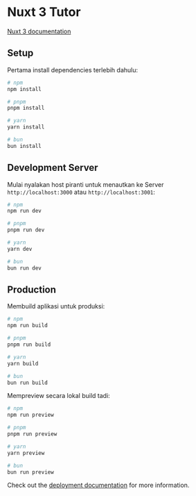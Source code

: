 # Nuxt 3 Tutor

[Nuxt 3 documentation](https://nuxt.com/docs/getting-started/introduction)

## Setup

Pertama install dependencies terlebih dahulu:

```bash
# npm
npm install

# pnpm
pnpm install

# yarn
yarn install

# bun
bun install
```

## Development Server

Mulai nyalakan host piranti untuk menautkan ke Server `http://localhost:3000` atau `http://localhost:3001`:

```bash
# npm
npm run dev

# pnpm
pnpm run dev

# yarn
yarn dev

# bun
bun run dev
```

## Production

Membuild aplikasi untuk produksi:

```bash
# npm
npm run build

# pnpm
pnpm run build

# yarn
yarn build

# bun
bun run build
```

Mempreview secara lokal build tadi:

```bash
# npm
npm run preview

# pnpm
pnpm run preview

# yarn
yarn preview

# bun
bun run preview
```

Check out the [deployment documentation](https://nuxt.com/docs/getting-started/deployment) for more information.

